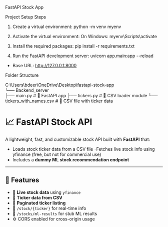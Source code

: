 FastAPI Stock App

Project Setup Steps

1. Create a virtual environment:
   python -m venv myenv

2. Activate the virtual environment:
   On Windows:
       myenv\Scripts\activate

3. Install the required packages:
   pip install -r requirements.txt

4. Run the FastAPI development server:
   uvicorn app.main:app --reload

- Base URL: http://127.0.0.1:8000

Folder Structure


C:\Users\bdeer\OneDrive\Desktop\fastapi-stock-app\
└── Backend_server\
    ├── main.py                        # 🔹 FastAPI app
    ├── tickers.py                     # 🔹 CSV loader module
    └── tickers_with_names.csv         # 📄 CSV file with ticker data


# 📈 FastAPI Stock API

A lightweight, fast, and customizable stock API built with **FastAPI** that:
- Loads stock ticker data from a CSV file
-Fetches live stock info using yfinance (free, but not for commercial use)
- Includes a **dummy ML stock recommendation endpoint**

---

## 🚀 Features

- 🔄 **Live stock data** using `yfinance`
- 📄 **Ticker data from CSV**
- 🔢 **Paginated ticker listing**
- 📡 `/stock/{ticker}` for real-time info
- 🤖 `/stocks/ml-results` for stub ML results
- ⚙️ CORS enabled for cross-origin usage

